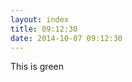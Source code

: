 ```yaml
---
layout: index
title: 09:12:30
date: 2014-10-07 09:12:30
---
```

<span id="borris">This is green</span>

<script type="text/javascript">
  document.getElementById('borris').style.color='green';
</script>